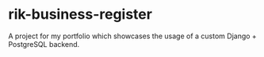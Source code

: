 # rik-business-register
A project for my portfolio which showcases the usage of a custom Django + PostgreSQL backend.
